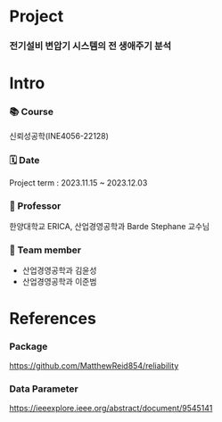# Project
### 전기설비 변압기 시스템의 전 생애주기 분석 

# Intro 
### 📚 Course
신뢰성공학(INE4056-22128) </br>
### 🗓️ Date 
Project term : 2023.11.15 ~ 2023.12.03 </br>
### :man: Professor 
  한양대학교 ERICA, 산업경영공학과 Barde Stephane 교수님 
### 👥 Team member 
  * 산업경영공학과 김윤성
  * 산업경영공학과 이준범

# References
### Package
https://github.com/MatthewReid854/reliability
### Data Parameter
https://ieeexplore.ieee.org/abstract/document/9545141
